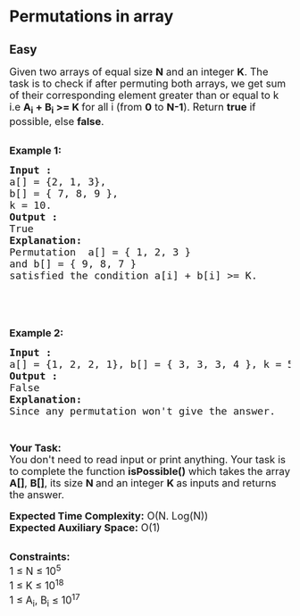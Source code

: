 # Permutations in array
## Easy
<div class="problem-statement" style="user-select: auto;">
                <p style="user-select: auto;"></p><p style="user-select: auto;"><span style="font-size: 18px; user-select: auto;">Given two arrays of equal size <strong style="user-select: auto;">N</strong> and an integer <strong style="user-select: auto;">K</strong>. The task is to check if after permuting both arrays, we get sum of their corresponding element greater than or equal to k i.e <strong style="user-select: auto;">A<sub style="user-select: auto;">i</sub> + B<sub style="user-select: auto;">i</sub> &gt;= K </strong>for all i (from <strong style="user-select: auto;">0</strong> to <strong style="user-select: auto;">N-1</strong>). Return <strong style="user-select: auto;">true</strong> if possible, else <strong style="user-select: auto;">false</strong>.</span><br style="user-select: auto;">
&nbsp;</p>

<p style="user-select: auto;"><span style="font-size: 18px; user-select: auto;"><strong style="user-select: auto;">Example 1:</strong></span></p>

<pre style="user-select: auto;"><span style="font-size: 18px; user-select: auto;"><strong style="user-select: auto;">Input : 
</strong>a[] = {2, 1, 3}, 
b[] = { 7, 8, 9 }, 
k = 10. 
<strong style="user-select: auto;">Output : 
</strong>True
<strong style="user-select: auto;">Explanation:</strong>
Permutation  a[] = { 1, 2, 3 } 
and b[] = { 9, 8, 7 } 
satisfied the condition a[i] + b[i] &gt;= K.

</span>
</pre>

<p style="user-select: auto;">&nbsp;</p>

<p style="user-select: auto;"><strong style="user-select: auto;"><span style="font-size: 18px; user-select: auto;">Example 2:</span></strong></p>

<pre style="user-select: auto;"><span style="font-size: 18px; user-select: auto;"><strong style="user-select: auto;">Input : </strong>
a[] = {1, 2, 2, 1}, b[] = { 3, 3, 3, 4 }, k = 5.
<strong style="user-select: auto;">Output : </strong>
False</span>
<span style="font-size: 18px; user-select: auto;"><strong style="user-select: auto;">Explanation:</strong></span>
<span style="font-size: 18px; user-select: auto;">Since any permutation won't give the answer.</span></pre>

<p style="user-select: auto;">&nbsp;</p>

<p style="user-select: auto;"><span style="font-size: 18px; user-select: auto;"><strong style="user-select: auto;">Your Task:&nbsp;&nbsp;</strong><br style="user-select: auto;">
You don't need to read input or print anything. Your task is to complete the function&nbsp;<strong style="user-select: auto;">isPossible()</strong>&nbsp;which takes the array <strong style="user-select: auto;">A[]</strong>, <strong style="user-select: auto;">B[]</strong>, its size <strong style="user-select: auto;">N </strong>and an integer <strong style="user-select: auto;">K </strong>as inputs and returns the answer.</span><br style="user-select: auto;">
<br style="user-select: auto;">
<span style="font-size: 18px; user-select: auto;"><strong style="user-select: auto;">Expected Time Complexity:</strong> O(N. Log(N))<br style="user-select: auto;">
<strong style="user-select: auto;">Expected Auxiliary Space:</strong> O(1)</span><br style="user-select: auto;">
&nbsp;</p>

<p style="user-select: auto;"><span style="font-size: 18px; user-select: auto;"><strong style="user-select: auto;">Constraints:</strong><br style="user-select: auto;">
1 ≤ N ≤ 10<sup style="user-select: auto;">5</sup></span><br style="user-select: auto;">
<span style="font-size: 18px; user-select: auto;">1&nbsp;≤ K ≤ 10<sup style="user-select: auto;">18 </sup><br style="user-select: auto;">
1&nbsp;≤ A<sub style="user-select: auto;">i</sub>, B<sub style="user-select: auto;">i</sub>&nbsp;≤ 10<sup style="user-select: auto;">17</sup></span></p>
 <p style="user-select: auto;"></p>
            </div>